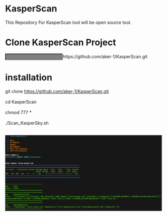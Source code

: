 # KasperScan
This Repository For KasperScan tool will be open source tool.


# Clone KasperScan Project
<div>
    <input style="background-color:gray">https://github.com/aker-1/KasperScan.git</input>
</div>

# installation
git clone https://github.com/aker-1/KasperScan.git <br><br>
cd KasperScan <br><br>
chmod 777 * <br><br>
./Scan_KasperSky.sh <br><br>



<div id="container">
    <div>
        <img src="Scan_KasperSky.png" style="border-raduis:4px">
    </div>
</div>
